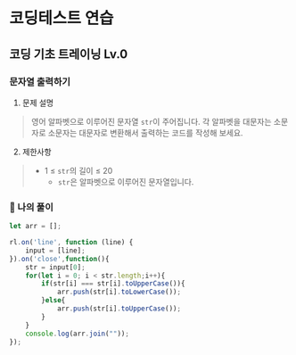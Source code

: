 # 코딩테스트 연습
## 코딩 기초 트레이닝 Lv.0

### 문자열 출력하기

1. 문제 설명
> 영어 알파벳으로 이루어진 문자열 `str`이 주어집니다. 각 알파벳을 대문자는 소문자로 소문자는 대문자로 변환해서 출력하는 코드를 작성해 보세요.
>
2. 제한사항
> - 1 ≤ `str`의 길이 ≤ 20
>   - `str`은 알파벳으로 이루어진 문자열입니다.
### 🦈 나의 풀이
```javascript
let arr = [];

rl.on('line', function (line) {
    input = [line];
}).on('close',function(){
    str = input[0];
    for(let i = 0; i < str.length;i++){
        if(str[i] === str[i].toUpperCase()){
            arr.push(str[i].toLowerCase());
        }else{
            arr.push(str[i].toUpperCase());
        }
    }
    console.log(arr.join(""));
});
```